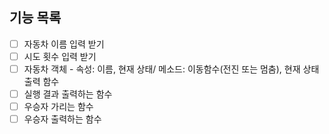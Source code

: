## 기능 목록
* [ ] 자동차 이름 입력 받기
* [ ] 시도 횟수 입력 받기
* [ ] 자동차 객체 - 속성: 이름, 현재 상태/ 메소드: 이동함수(전진 또는 멈춤), 현재 상태 출력 함수
* [ ] 실행 결과 출력하는 함수
* [ ] 우승자 가리는 함수
* [ ] 우승자 출력하는 함수